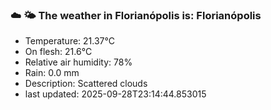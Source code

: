 ### ☁️ 🌤️  The weather in Florianópolis is: Florianópolis

- Temperature: 21.37°C
- On flesh: 21.6°C
- Relative air humidity: 78%
- Rain: 0.0 mm
- Description: Scattered clouds
- last updated: 2025-09-28T23:14:44.853015
